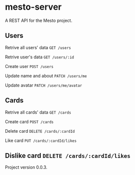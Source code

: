# mesto-server
A REST API for the Mesto project.

## Users
Retrive all users' data
`GET /users`

Retrive user's data
`GET /users/:id`

Create user
`POST /users`

Update name and about
`PATCH /users/me`

Update avatar
`PATCH /users/me/avatar`

## Cards
Retrive all cards' data
`GET /cards`

Create card
`POST /cards`

Delete card
`DELETE /cards/:cardId`

Like card
`PUT /cards/:cardId/likes`

Dislike card
`DELETE /cards/:cardId/likes`
---
Project version 0.0.3.
